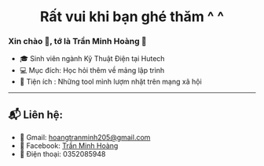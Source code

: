 
<h1 align="center">Rất vui khi bạn ghé thăm ^ ^</h1>

### Xin chào 👋, tớ là **Trần Minh Hoàng** 👋

- 🎓 Sinh viên ngành Kỹ Thuật Điện tại Hutech
- 💻 Mục đích: Học hỏi thêm về mảng lập trình
- 🔧 Tiện ích : Những tool mình lượm nhặt trên mạng xã hội
---
## 📬 Liên hệ:
- 📧 Gmail: [hoangtranminh205@gmail.com](mailto:hoangtrannminh205@gmail.com)
- 💬 Facebook: [Trần Minh Hoàng](https://facebook.com/hoangtranminh205)
- 📱 Điện thoại: 0352085948
